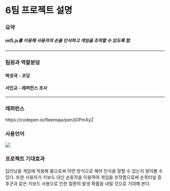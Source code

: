 # 6팀 프로젝트 설명

<h3>요약</h3> 
<h5>ml5.js를 이용해 사용자의 손을 인식하고 게임을 조작할 수 있도록 함.</h5>
<hr>
<h3>팀원과 역할분담</h3>
<h4>박성국 - 코딩</h4>
<h4>서인교 - 레퍼런스 조사</h4>
<hr>

<h3>레퍼런스</h3>
https://codepen.io/fleemaja/pen/jOPmXyZ

<h3>사용언어</h3>
<img src="https://img.shields.io/badge/JavaScript-FF00CC?style=flat-square&logo=JavaScript&logoColor=white"/>

<h3>프로젝트 기대효과</h3>
딥러닝을 게임에 적용해 봄으로써 어떤 방식으로 해야 인식을 잘할 수 있는지 알아볼 수 있다. 또한 사용자가 키보드 대신 손동작을 이용하여 게임을 조작함으로써 손목터널 증후군과 같은 키보드 사용으로 인한 질환의 발생 확률을 내릴 것으로 기대해 본다.
